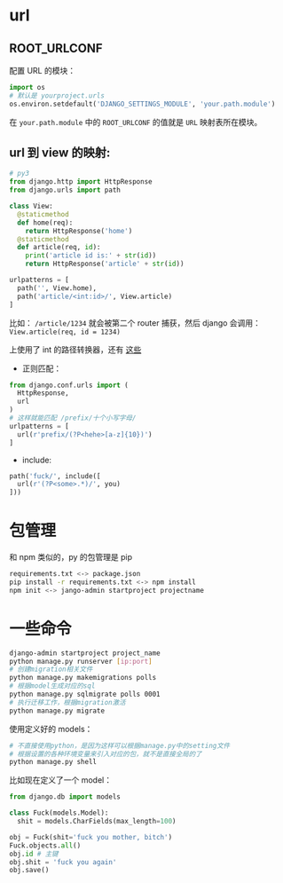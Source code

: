 # url

## ROOT_URLCONF

配置 URL 的模块：

```py
import os
# 默认是 yourproject.urls
os.environ.setdefault('DJANGO_SETTINGS_MODULE', 'your.path.module')
```

在 `your.path.module` 中的 `ROOT_URLCONF` 的值就是 `URL` 映射表所在模块。

## url 到 view 的映射:

```py
# py3
from django.http import HttpResponse
from django.urls import path

class View:
  @staticmethod
  def home(req):
    return HttpResponse('home')
  @staticmethod
  def article(req, id):
    print('article id is:' + str(id))
    return HttpResponse('article' + str(id))

urlpatterns = [
  path('', View.home),
  path('article/<int:id>/', View.article)
]
```

比如： `/article/1234` 就会被第二个 router 捕获，然后 django 会调用： `View.article(req, id = 1234)`

上使用了 int 的路径转换器，还有 [这些](https://docs.djangoproject.com/zh-hans/3.0/topics/http/urls/#path-converters)

- 正则匹配：

```py
from django.conf.urls import (
  HttpResponse,
  url
)
# 这样就能匹配 /prefix/十个小写字母/
urlpatterns = [
  url(r'prefix/(?P<hehe>[a-z]{10})')
]
```

- include:

```py
path('fuck/', include([
  url(r'(?P<some>.*)/', you)
]))
```

# 包管理

和 npm 类似的，py 的包管理是 pip

```sh
requirements.txt <-> package.json
pip install -r requirements.txt <-> npm install
npm init <-> jango-admin startproject projectname
```

# 一些命令

```sh
django-admin startproject project_name
python manage.py runserver [ip:port]
# 创建migration相关文件
python manage.py makemigrations polls
# 根据model生成对应的sql
python manage.py sqlmigrate polls 0001
# 执行迁移工作，根据migration激活
python manage.py migrate
```

使用定义好的 models：

```sh
# 不直接使用python，是因为这样可以根据manage.py中的setting文件
# 根据设置的各种环境变量来引入对应的包，就不是直接全局的了
python manage.py shell
```

比如现在定义了一个 model：

```py
from django.db import models

class Fuck(models.Model):
  shit = models.CharFields(max_length=100)
```

```py
obj = Fuck(shit='fuck you mother, bitch')
Fuck.objects.all()
obj.id # 主键
obj.shit = 'fuck you again'
obj.save()
```
